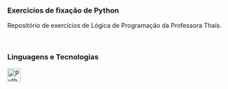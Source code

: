 ### Exercícios de fixação de Python
Repositório de exercícios de Lógica de Programação da Professora Thaís.

<br>

### Linguagens e Tecnologias

<img 
    align="left" 
    alt="Python"
    title="Python" 
    width="30px" 
    style="padding-right: 30px;" 
    src="https://cdn.jsdelivr.net/gh/devicons/devicon@latest/icons/python/python-original.svg" 
/>
